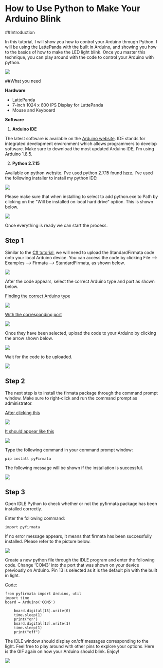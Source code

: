 # How to Use Python to Make Your Arduino Blink

##Introduction

In this tutorial, I will show you how to control your Arduino through Python. I will be using the LattePanda with the built in Arduino, and showing you how to the basics of how to make the LED light blink. Once you master this technique, you can play around with the code to control your Arduino with python.

![](https://i.imgur.com/Jn1Tk29.gif)

##What you need

**Hardware**

- LattePanda
- 7-inch 1024 x 600 IPS Display for LattePanda
- Mouse and Keyboard

**Software**

1. **Arduino IDE**

The latest software is available on the [Arduino website](https://www.arduino.cc/en/Main/Software?). IDE stands for integrated development environment which allows programmers to develop software. Make sure to download the most updated Arduino IDE, I'm using Arduino 1.8.5.

2. **Python 2.7.15**

Available on python website. I've used python 2.7.15 found [here](https://www.python.org/downloads/release/python-2715/). I've used the following installer to install my python IDE:

![](https://i.imgur.com/3xrIIyu.png?1)

Please make sure that when installing to select to add python.exe to Path by clicking on the "Will be installed on local hard drive" option. This is shown below.

![](https://i.imgur.com/mqlndqy.png?1)

Once everything is ready we can start the process.



## Step 1

Similar to the [C# tutorial](http://docs.lattepanda.com/content/hardware/accessPinoutsFromVS/), we will need to upload the StandardFirmata code onto your local Arduino device. You can access the code by clicking File --> Examples --> Firmata --> StandardFirmata, as shown below.

![](https://i.imgur.com/CSW8W4y.png)

After the code appears, select the correct Arduino type and port as shown below.

<u>Finding the correct Arduino type</u>

![](https://i.imgur.com/VxzX1v6.png)

<u>With the corresponding port</u>

![](https://i.imgur.com/eIobTs1.png)



Once they have been selected, upload the code to your Arduino by clicking the arrow shown below.

![](https://i.imgur.com/RW6uOB4.png)

Wait for the code to be uploaded.

![](https://i.imgur.com/ABxURuz.png)



## Step 2

The next step is to install the firmata package through the command prompt window. Make sure to right-click and run the command prompt as administrator.

<u>After clicking this</u>

![](https://i.imgur.com/H3qsWIF.png?1)

<u>It should appear like this</u>

![](https://i.imgur.com/6rMlGNu.png?1)

Type the following command in your command prompt window: 

`pip install pyFirmata` 

The following message will be shown if the installation is successful.

![](https://i.imgur.com/2otp3ED.png?1)



## Step 3

Open IDLE Python to check whether or not the pyfirmata package has been installed correctly.

Enter the following command:

`import pyfirmata`

If no error message appears, it means that firmata has been successfully installed. Please refer to the picture below.

![](https://i.imgur.com/L3yZO66.png?1)

 

Create a new python file through the IDLE program and enter the following code. Change 'COM3' into the port that was shown on your device previously on Arduino. Pin 13 is selected as it is the default pin with the built in light. 

<u>Code:</u>

```
from pyfirmata import Arduino, util
import time
board = Arduino('COM5')

    board.digital[13].write(0)
    time.sleep(1)
    print("on")
    board.digital[13].write(1)
    time.sleep(1)
    print("off")
```

The IDLE window should display on/off messages corresponding to the light. Feel free to play around with other pins to explore your options. Here is the GIF again on how your Arduino should blink. Enjoy!

![](https://i.imgur.com/Jn1Tk29.gif)


